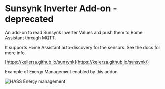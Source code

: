 # Sunsynk Inverter Add-on - deprecated

An add-on to read Sunsynk Inverter Values and push them to Home Assistant through MQTT.

It supports Home Assistant auto-discovery for the sensors. See the docs for more info.

[https://kellerza.github.io/sunsynk](https://kellerza.github.io/sunsynk/)

Example of Energy Management enabled by this addon

![HASS Energy management](https://github.com/kellerza/sunsynk/raw/main/images/energy.png)
